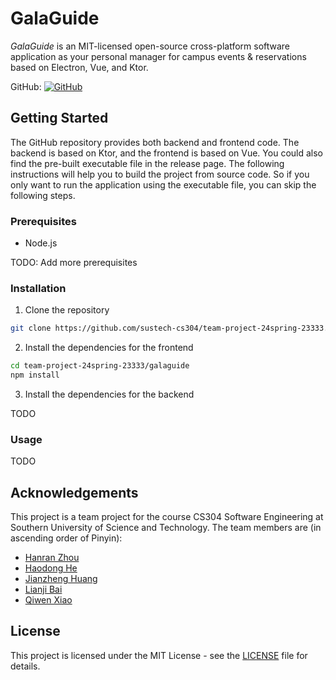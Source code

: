 # GalaGuide

*GalaGuide* is an MIT-licensed open-source cross-platform software application as your personal manager for campus events & reservations based on Electron, Vue, and Ktor.

GitHub: [![GitHub](https://img.shields.io/badge/GitHub-GalaGuide-blue?logo=github)](https://github.com/sustech-cs304/team-project-24spring-23333)

## Getting Started

The GitHub repository provides both backend and frontend code. The backend is based on Ktor, and the frontend is based on Vue. You could also find the pre-built executable file in the release page. The following instructions will help you to build the project from source code. So if you only want to run the application using the executable file, you can skip the following steps.

### Prerequisites

- Node.js

TODO: Add more prerequisites

### Installation

1. Clone the repository

```bash
git clone https://github.com/sustech-cs304/team-project-24spring-23333.git
```

2. Install the dependencies for the frontend

```bash
cd team-project-24spring-23333/galaguide
npm install
```

3. Install the dependencies for the backend

TODO

### Usage

TODO

## Acknowledgements

This project is a team project for the course CS304 Software Engineering at Southern University of Science and Technology. The team members are (in ascending order of Pinyin):

- [Hanran Zhou](#)
- [Haodong He](https://github.com/qwurd231)
- [Jianzheng Huang](#)
- [Lianji Bai](#)
- [Qiwen Xiao](https://github.com/Charley-xiao)

## License

This project is licensed under the MIT License - see the [LICENSE](LICENSE) file for details.
